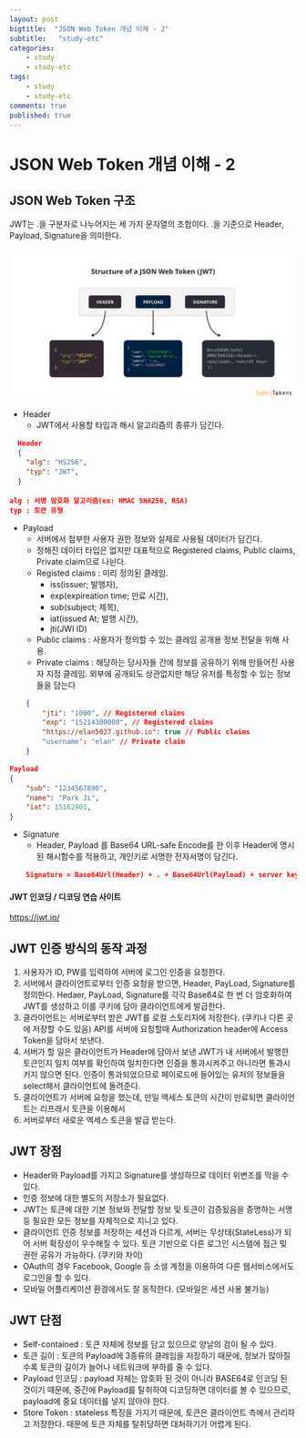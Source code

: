 ```yaml
---
layout: post
bigtitle:  "JSON Web Token 개념 이해 - 2"
subtitle:   "study-etc"
categories:
    - study
    - study-etc
tags:
    - study
    - study-etc
comments: true
published: true
---
```

# JSON Web Token 개념 이해 - 2

## JSON Web Token 구조

JWT는 .을 구분자로 나누어지는 세 가지 문자열의 조합이다.
.을 기준으로 Header, Payload, Signature을 의미한다.

![1681729585982](image/2023-04-18-til/1681729585982.png)

- Header
  - JWT에서 사용할 타입과 해시 알고리즘의 종류가 담긴다.

```JSON
  Header
  {
    "alg": "HS256",
    "typ": "JWT",
  }

alg : 서명 암호화 알고리즘(ex: HMAC SHA256, RSA)
typ : 토큰 유형
```

- Payload
  - 서버에서 첨부한 사용자 권한 정보와 실제로 사용될 데이터가 담긴다.
  - 정해진 데이터 타입은 없지만 대표적으로 Registered claims, Public claims, Private claim으로 나뉜다.
  - Registed claims : 미리 정의된 클레임.
    - iss(issuer; 발행자),
    - exp(expireation time; 만료 시간),
    - sub(subject; 제목),
    - iat(issued At; 발행 시간),
    - jti(JWI ID)
  - Public claims : 사용자가 정의할 수 있는 클레임 공개용 정보 전달을 위해 사용.
  - Private claims : 해당하는 당사자들 간에 정보를 공유하기 위해 만들어진 사용자 지정 클레임. 외부에 공개되도 상관없지만 해당 유저를 특정할 수 있는 정보들을 담는다

```JSON
    {
        "jti": "1000", // Registered claims
        "exp": "15214300000", // Registered claims
        "https://elan5027.github.io": true // Public claims
        "username": "elan" // Private claim
    }
```

```JSON
Payload
{
    "sub": "1234567890",
    "name": "Park Ji",
    "iat": 15162901,
}
```

- Signature
  - Header, Payload 를 Base64 URL-safe Encode를 한 이후 Header에 명시된 해시함수를 적용하고, 개인키로 서명한 전자서명이 담긴다.

```JSON
    Signature = Base64Url(Header) + . + Base64Url(Payload) + server key
```

#### JWT 인코딩 / 디코딩 연습 사이트

https://jwt.io/

## JWT 인증 방식의 동작 과정

1. 사용자가 ID, PW를 입력하여 서버에 로그인 인증을 요청한다.
2. 서버에서 클라이언트로부터 인증 요청을 받으면, Header, PayLoad, Signature를 정의한다.
   Hedaer, PayLoad, Signature를 각각 Base64로 한 번 더 암호화하여 JWT를 생성하고 이를 쿠키에 담아 클라이언트에게 발급한다.
3. 클라이언트는 서버로부터 받은 JWT를 로컬 스토리지에 저장한다. (쿠키나 다른 곳에 저장할 수도 있음)
   API를 서버에 요청할때 Authorization header에 Access Token을 담아서 보낸다.
4. 서버가 할 일은 클라이언트가 Header에 담아서 보낸 JWT가 내 서버에서 발행한 토큰인지 일치 여부를 확인하여 일치한다면 인증을 통과시켜주고 아니라면 통과시키지 않으면 된다.
   인증이 통과되었으므로 페이로드에 들어있는 유저의 정보들을 select해서 클라이언트에 돌려준다.
5. 클라이언트가 서버에 요청을 했는데, 만일 액세스 토큰의 시간이 만료되면 클라이언트는 리프래시 토큰을 이용해서
6. 서버로부터 새로운 엑세스 토큰을 발급 받는다.

## JWT 장점

- Header와 Payload를 가지고 Signature를 생성하므로 데이터 위변조를 막을 수 있다.
- 인증 정보에 대한 별도의 저장소가 필요없다.
- JWT는 토큰에 대한 기본 정보와 전달할 정보 및 토큰이 검증됬음을 증명하는 서명 등 필요한 모든 정보를 자체적으로 지니고 있다.
- 클라이언트 인증 정보를 저장하는 세션과 다르게, 서버는 무상태(StateLess)가 되어 서버 확장성이 우수해질 수 있다.
  토큰 기반으로 다른 로그인 시스템에 접근 및 권한 공유가 가능하다. (쿠키와 차이)
- OAuth의 경우 Facebook, Google 등 소셜 계정을 이용하여 다른 웹서비스에서도 로그인을 할 수 있다.
- 모바일 어플리케이션 환경에서도 잘 동작한다. (모바일은 세션 사용 불가능)

## JWT 단점

- Self-contained : 토큰 자체에 정보를 담고 있으므로 양날의 검이 될 수 있다.
- 토큰 길이 : 토큰의 Payload에 3종류의 클레임을 저장하기 때문에, 정보가 많아질수록 토큰의 길이가 늘어나 네트워크에 부하를 줄 수 있다.
- Payload 인코딩 : payload 자체는 암호화 된 것이 아니라 BASE64로 인코딩 된 것이기 때문에, 중간에 Payload를 탈취하여 디코딩하면 데이터를 볼 수 있으므로, payload에 중요 데이터를 넣지 않아야 한다.
- Store Token : stateless 특징을 가지기 때문에, 토큰은 클라이언트 측에서 관리하고 저장한다. 때문에 토큰 자체를 탈취당하면 대처하기가 어렵게 된다.
